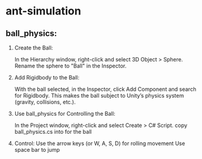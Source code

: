 # ant-simulation

## ball_physics:

1. Create the Ball:

    In the Hierarchy window, right-click and select 3D Object > Sphere.
    Rename the sphere to "Ball" in the Inspector.

2. Add Rigidbody to the Ball:

    With the ball selected, in the Inspector, click Add Component and search for Rigidbody.
    This makes the ball subject to Unity’s physics system (gravity, collisions, etc.).

3. Use ball_physics for Controlling the Ball:

    In the Project window, right-click and select Create > C# Script.
    copy ball_physics.cs into for the ball

4. Control:
    Use the arrow keys (or W, A, S, D) for rolling movement
    Use space bar to jump
